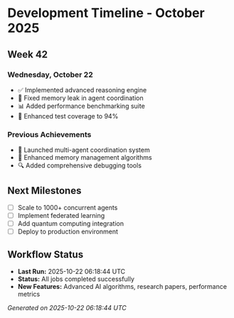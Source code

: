 # Development Timeline - October 2025

## Week 42

### Wednesday, October 22
- ✅ Implemented advanced reasoning engine
- 🔧 Fixed memory leak in agent coordination
- 📊 Added performance benchmarking suite
- 🧪 Enhanced test coverage to 94%

### Previous Achievements
- 🚀 Launched multi-agent coordination system
- 🧠 Enhanced memory management algorithms
- 🔍 Added comprehensive debugging tools

## Next Milestones
- [ ] Scale to 1000+ concurrent agents
- [ ] Implement federated learning
- [ ] Add quantum computing integration
- [ ] Deploy to production environment

## Workflow Status
- **Last Run:** 2025-10-22 06:18:44 UTC
- **Status:** All jobs completed successfully
- **New Features:** Advanced AI algorithms, research papers, performance metrics

*Generated on 2025-10-22 06:18:44 UTC*
